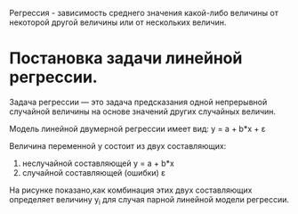 Регрессия - зависимость среднего значения какой-либо величины от некоторой другой величины или от нескольких величин.

# Постановка задачи линейной регрессии.

Задача регрессии — это задача предсказания одной непрерывной случайной величины на основе значений других случайных величин.

Модель линейной двумерной регрессии имеет вид:
y = a + b*x + ε

Величина переменной y состоит из двух составляющих:
1) неслучайной составляющей y = a + b*x 
2) случайной составляющей (ошибки) ε

На рисунке показано,как комбинация этих двух составляющих определяет величину y<sub>i</sub> для случая парной линейной модели регрессии.
